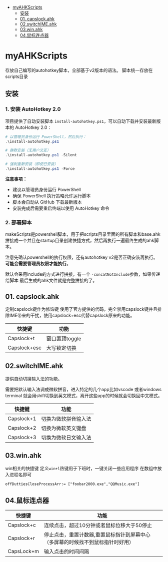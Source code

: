 
- [myAHKScripts](#myahkscripts)
  - [安装](#安装)
  - [01. capslock.ahk](#01-capslockahk)
  - [02.switchIME.ahk](#02switchimeahk)
  - [03.win.ahk](#03winahk)
  - [04.鼠标连点器](#04鼠标连点器)

# myAHKScripts

存放自己编写的autohotkey脚本，全部基于v2版本的语法。
脚本统一存放在scripts目录

## 安装

### 1. 安装 AutoHotkey 2.0

项目提供了自动安装脚本 `install-autohotkey.ps1`，可以自动下载并安装最新版本的 AutoHotkey 2.0：

```powershell
# 以管理员身份运行 PowerShell，然后执行：
.\install-autohotkey.ps1

# 静默安装（无用户交互）
.\install-autohotkey.ps1 -Silent

# 强制重新安装（即使已安装）
.\install-autohotkey.ps1 -Force
```

**注意事项：**
- 建议以管理员身份运行 PowerShell
- 确保 PowerShell 执行策略允许运行脚本
- 脚本会自动从 GitHub 下载最新版本
- 安装完成后需要重启终端以使用 AutoHotkey 命令

### 2. 部署脚本

makeScripts是powershell脚本，用于把scripts目录里面的所有脚本和base.ahk拼接成一个并且在startup目录创建快捷方式，然后再执行一遍最终生成的ahk脚本。

注意先确认powershell的执行权限，还有autohotkey v2是否正确安装再执行。
**可能会需要管理员权限才能执行**。

默认会采用include的方式进行拼接，有一个 `-concatNotInclude`参数，如果传递给脚本
最后生成的ahk文件就是完整拼接的了。

## 01. capslock.ahk

定制capslock键作为修饰键
使用了官方提供的代码，完全禁用capslock键并且排除IME带来的干扰，使用capslock+esc代替capslock原来的功能。

|快捷键|功能|
|---|---|
|Capslock+t|窗口置顶toggle|
|Capslock+esc|大写锁定切换|

## 02.switchIME.ahk

提供自动切换输入法的功能。

需要把默认输入法调成微软拼音，进入特定的几个app比如vscode 或者windows terminal 就会用shift切换到英文模式，离开这些app的时候就会切换回中文模式。

|快捷键|功能|
|---|---|
|Capslock+1|切换为微软拼音输入法|
|Capslock+2|切换为微软英文键盘|
|Capslock+3|切换为微软日文输入法|

## 03.win.ahk

win相关的快捷键
定义`win+l`热键用于下班时，一键关闭一些应用程序
在数组中放入进程名即可

```ahk
offDuttiesCloseProcessArr:= ["foobar2000.exe","QQMusic.exe"]
```

## 04.鼠标连点器

| 快捷键     | 功能                                                         |
| ---------- | ------------------------------------------------------------ |
| Capslock+c | 连续点击，超过10分钟或者鼠标位移大于50停止                   |
| Capslock+r | 停止点击，重置计数器,重置鼠标指针到屏幕中心（多屏幕的时候找不到鼠标指针时好用） |
| CapsLock+m | 输入点击的时间间隔                                           |
